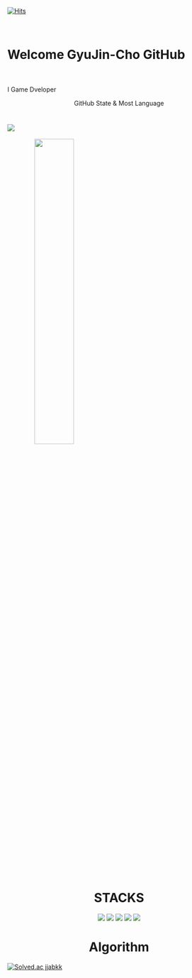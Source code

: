 [![Hits](https://hits.seeyoufarm.com/api/count/incr/badge.svg?url=https%3A%2F%2Fgithub.com%2Fdkssud8150%2F&count_bg=%232AB4E5D6&title_bg=%23555555&icon=&icon_color=%23E7E7E7&title=views&edge_flat=false)](https://hits.seeyoufarm.com)
<br></br>
<br><h1>Welcome GyuJin-Cho GitHub</h1></br>
<br>I Game Dveloper </br>
<div align=center>GitHub State & Most Language<h1></h1></div>
<a href="s" align=center>
  <img src="https://github-readme-stats.vercel.app/api/top-langs/?username=GyuJin-Cho&exclude_repo=GyuJin-Cho.github.io&layout=compact&theme=tokyonight" />
</a>
<br></br>
<a href="s" align=center>
  <img src="https://github-readme-stats.vercel.app/api?username=GyuJin-Cho&theme=tokyonight&show_icons=true" width="42%" />
</a>
<br></br>
<div align=center><h1>STACKS</h1></div>
<div align=center>
  <img src="https://img.shields.io/badge/C++-00599C?style=for-the-badge&logo=cplusplus&logoColor=white">
  <img src="https://img.shields.io/badge/C-A8B9CC?style=for-the-badge&logo=c&logoColor=white">
  <img src="https://img.shields.io/badge/Unreal Engine-0E1128?style=for-the-badge&logo=unrealengine&logoColor=white">
  <img src="https://img.shields.io/badge/Visual Studio-5C2D91?style=for-the-badge&logo=visualstudio&logoColor=white">
  <img src="https://img.shields.io/badge/Xcode-147EFB?style=for-the-badge&logo=xcode&logoColor=white">
 </div>
 <div align=center><h1>Algorithm</h1></div>
 
  [![Solved.ac jjabkk](http://mazassumnida.wtf/api/v2/generate_badge?boj=jjabkk)](https://solved.ac/jjabkk)
